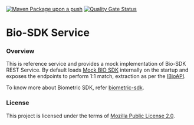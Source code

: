 [![Maven Package upon a push](https://github.com/mosip/biosdk-services/actions/workflows/push_trigger.yml/badge.svg?branch=master)](https://github.com/mosip/biosdk-services/actions/workflows/push_trigger.yml)
[![Quality Gate Status](https://sonarcloud.io/api/project_badges/measure?branch=develop&project=mosip_biosdk-services&metric=alert_status)](https://sonarcloud.io/dashboard?branch=develop&id=mosip_biosdk-services)


# Bio-SDK Service

### Overview
This is reference service and provides a mock implementation of Bio-SDK REST Service. By default loads [Mock BIO SDK](https://github.com/mosip/mosip-mock-services/tree/master/mock-sdk) internally on the startup and exposes the endpoints to perform 1:1 match, extraction as per the [IBioAPI](https://github.com/mosip/commons/blob/master/kernel/kernel-biometrics-api/src/main/java/io/mosip/kernel/biometrics/spi/IBioApi.java).

To know more about Biometric SDK, refer [biometric-sdk](https://docs.mosip.io/1.2.0/biometrics/biometric-sdk).

### License
This project is licensed under the terms of [Mozilla Public License 2.0](LICENSE).
